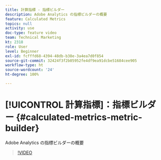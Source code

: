 ```yaml
---
title: 計算指標 - 指標ビルダー
description: Adobe Analytics の指標ビルダーの概要
feature: Calculated Metrics
topics: null
activity: use
doc-type: feature video
team: Technical Marketing
kt: 2318
role: User
level: Beginner
exl-id: fcfffd68-4394-48db-b38e-3a4ea7d0f854
source-git-commit: 32424f3f2b05952fe4df9ea91dcbe51684cee905
workflow-type: ht
source-wordcount: '24'
ht-degree: 100%

---
```


# [!UICONTROL 計算指標]：指標ビルダー {#calculated-metrics-metric-builder}

Adobe Analytics の指標ビルダーの概要

>[!VIDEO](https://video.tv.adobe.com/v/25411/?quality=12)
